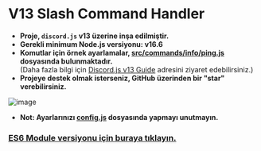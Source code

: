 # V13 Slash Command Handler

- **Proje, `discord.js` v13 üzerine inşa edilmiştir.**
- **Gerekli minimum Node.js versiyonu: v16.6**
- **Komutlar için örnek ayarlamalar, [src/commands/info/ping.js](https://github.com/memte/v13-slash-command-handler/blob/main/src/commands/info/ping.js) dosyasında bulunmaktadır.**  
  (Daha fazla bilgi için [Discord.js v13 Guide](https://v13.discordjs.guide/interactions/slash-commands.html#options) adresini ziyaret edebilirsiniz.)
- **Projeye destek olmak isterseniz, GitHub üzerinden bir "star" verebilirsiniz.**

![image](https://user-images.githubusercontent.com/63320170/175336722-373eaf92-1454-4bce-b97c-e8a629c2628e.png)

- **Not: Ayarlarınızı [config.js](https://github.com/memte/v13-slash-command-handler/blob/main/src/config.js) dosyasında yapmayı unutmayın.**

### [ES6 Module versiyonu için buraya tıklayın.](https://github.com/memte/v13-slash-command-handler/tree/es6)